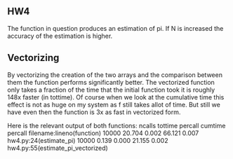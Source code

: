 ## HW4

The function in question produces an estimation of pi. If N is increased the accuracy of the estimation is higher.

## Vectorizing

By vectorizing the creation of the two arrays and the comparison between them the function performs significantly better. The vectorized function only takes a fraction of the time that the initial function took it is roughly 148x faster (in tottime). Of course when we look at the cumulative time this effect is not as huge on my system as f still takes allot of time. But still we have even then the function is 3x as fast in vectorized form.

Here is the relevant output of both functions: 
    ncalls  tottime percall cumtime percall filename:lineno(function)
    10000   20.704  0.002   66.121  0.007   hw4.py:24(estimate_pi)
    10000   0.139   0.000   21.155  0.002   hw4.py:55(estimate_pi_vectorized)

